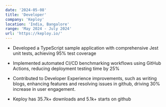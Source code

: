 ```yaml
---
date: '2024-05-08'
title: 'Developer'
company: 'Keploy'
location: 'India, Bangalore'
range: 'May 2024 - July 2024'
url: 'https://keploy.io/'
---
```


- Developed a TypeScript sample application with comprehensive Jest unit tests, achieving 95% test coverage

- Implemented automated CI/CD benchmarking workflows using GitHub Actions, reducing deployment testing time by 25%

- Contributed to Developer Experience improvements, such as writing blogs, enhancing features and resolving issues in github, driving 30% increase in user engagement.

- Keploy has 35.7k+ downloads and 5.1k+ starts on github
